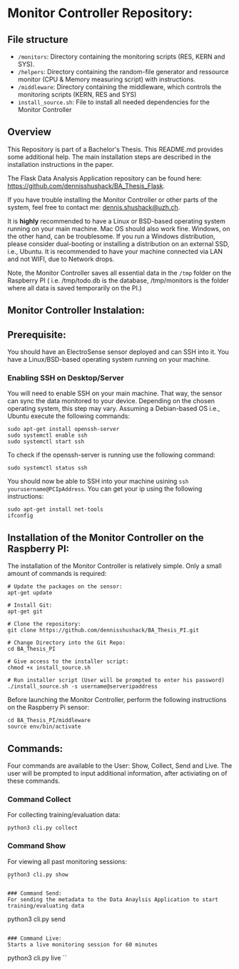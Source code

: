 # Monitor Controller Repository:

##  File structure 
* `/monitors`: Directory containing the monitoring scripts (RES, KERN and SYS).
* `/helpers`: Directory containing the random-file generator and ressource monitor (CPU & Memory measuring script) with instructions.
* `/middleware`: Directory containing the middleware, which controls the monitoring scripts (KERN, RES and SYS)
* `install_source.sh`: File to install all needed dependencies for the Monitor Controller

## Overview
This Repository is part of a Bachelor's Thesis. This README.md provides some additional help. The main installation steps are described in the installation instructions in the paper.

The Flask Data Analysis Application repository can be found here: https://github.com/dennisshushack/BA_Thesis_Flask.

If you have trouble installing the Monitor Controller or other parts of the system, feel free to contact me: dennis.shushack@uzh.ch.

It is **highly** recommended to have a Linux or BSD-based operating system running on your main machine. Mac OS should also work fine.
Windows, on the other hand, can be troublesome. If you run a Windows distribution, please consider dual-booting or installing a distribution on an external SSD, i.e., Ubuntu. It is recommended to have your machine connected via LAN and not WIFI, due to Network drops.

Note, the Monitor Controller saves all essential data in the `/tmp` folder on the Raspberry PI ( i.e. /tmp/todo.db is the database,  /tmp/monitors is the folder where all data is saved temporarily on the PI.)

## Monitor Controller Instalation:

## Prerequisite:
You should have an ElectroSense sensor deployed and can SSH into it. 
You have a Linux/BSD-based operating system running on your machine.

### Enabling SSH on Desktop/Server
You will need to enable SSH on your main machine. That way, the sensor can sync the data monitored to your device. Depending on the chosen operating system, this step may vary. Assuming a Debian-based OS i.e., Ubuntu execute the following commands:
```
sudo apt-get install openssh-server
sudo systemctl enable ssh
sudo systemctl start ssh
```

To check if the openssh-server is running use the following command:
```
sudo systemctl status ssh
```
You should now be able to SSH into your machine usining `ssh yourusername@PCIpAddress`. You can get your ip using the following instructions:
```
sudo apt-get install net-tools
ifconfig
```

## Installation of the Monitor Controller on the Raspberry PI:
The installation of the Monitor Controller is relatively simple. Only a small amount of commands is required:

```
# Update the packages on the sensor:
apt-get update

# Install Git:
apt-get git

# Clone the repository:
git clone https://github.com/dennisshushack/BA_Thesis_PI.git

# Change Directory into the Git Repo:
cd BA_Thesis_PI

# Give access to the installer script:
chmod +x install_source.sh

# Run installer script (User will be prompted to enter his password)
./install_source.sh -s username@serveripaddress
```
Before launching the Monitor Controller, perform the following instructions on the Raspberry Pi sensor: 
```
cd BA_Thesis_PI/middleware
source env/bin/activate
```
## Commands:
Four commands are available to the User: Show, Collect, Send and Live.
The user will be prompted to input additional information, after activiating on of these commands.

### Command Collect
For collecting training/evaluation data:
```
python3 cli.py collect
```

### Command Show
For viewing all past monitoring sessions:
```
python3 cli.py show
``

### Command Send:
For sending the metadata to the Data Anaylsis Application to start training/evaluating data
```
python3 cli.py send
```

### Command Live:
Starts a live monitoring session for 60 minutes
```
python3 cli.py live
``
